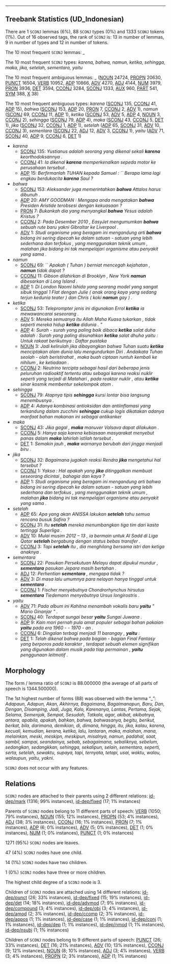 

--------------------------------------------------------------------------------

## Treebank Statistics (UD_Indonesian)

There are 1 `SCONJ` lemmas (6%), 88 `SCONJ` types (0%) and 1333 `SCONJ` tokens (1%).
Out of 16 observed tags, the rank of `SCONJ` is: 13 in number of lemmas, 9 in number of types and 12 in number of tokens.

The 10 most frequent `SCONJ` lemmas: <em>_</em>

The 10 most frequent `SCONJ` types:  <em>karena, bahwa, namun, ketika, sehingga, maka, jika, setelah, sementara, yaitu</em>

The 10 most frequent ambiguous lemmas: <em>_</em> ([NOUN]() 24724, [PROPN]() 20630, [PUNCT]() 16504, [VERB]() 10952, [ADP]() 10866, [ADV]() 4270, [ADJ]() 4144, [NUM]() 3979, [PRON]() 3936, [DET]() 3594, [CCONJ]() 3284, [SCONJ]() 1333, [AUX]() 960, [PART]() 541, [SYM]() 388, [X]() 38)

The 10 most frequent ambiguous types:  <em>karena</em> ([SCONJ]() 135, [CCONJ]() 41, [ADP]() 15), <em>bahwa</em> ([SCONJ]() 153, [ADP]() 20, [PRON]() 7, [CCONJ]() 2, [ADV]() 1), <em>namun</em> ([SCONJ]() 69, [CCONJ]() 11, [ADP]() 1), <em>ketika</em> ([SCONJ]() 53, [ADV]() 5, [ADP]() 4, [NOUN]() 3, [CCONJ]() 2), <em>sehingga</em> ([SCONJ]() 79, [ADP]() 4), <em>maka</em> ([SCONJ]() 43, [CCONJ]() 5, [DET]() 1), <em>jika</em> ([SCONJ]() 32, [CCONJ]() 1, [ADP]() 1), <em>setelah</em> ([ADP]() 65, [SCONJ]() 31, [ADV]() 10, [CCONJ]() 3), <em>sementara</em> ([SCONJ]() 22, [ADJ]() 12, [ADV]() 3, [CCONJ]() 1), <em>yaitu</em> ([ADV]() 71, [SCONJ]() 40, [ADP]() 9, [CCONJ]() 6, [DET]() 1)


* <em>karena</em>
  * [SCONJ]() 135: <em>Yustianus adalah seorang yang dikenal sekali <b>karena</b> keorthodoksannya .</em>
  * [CCONJ]() 41: <em>Ia dikenal <b>karena</b> memperkenalkan sepeda motor ke perusahaan tersebut .</em>
  * [ADP]() 15: <em>Berfirmanlah TUHAN kepada Samuel : `` Berapa lama lagi engkau berdukacita <b>karena</b> Saul ?</em>
* <em>bahwa</em>
  * [SCONJ]() 153: <em>Aleksander juga memerintahkan <b>bahwa</b> Attalos harus dibunuh .</em>
  * [ADP]() 20: <em>AMY GOODMAN : Mengapa anda mengatakan <b>bahwa</b> Presiden Aristide terobsesi dengan kekuasaan ?</em>
  * [PRON]() 7: <em>Bukankah dia yang menyangkal <b>bahwa</b> Yesus adalah Kristus ?</em>
  * [CCONJ]() 2: <em>Pada Desember 2010 , EasyJet mengumumkan <b>bahwa</b> sebuah rute baru yakni Gibraltar ke Liverpool .</em>
  * [ADV]() 1: <em>Studi organisme yang beragam ini mengandung arti <b>bahwa</b> bidang ini sering dipecah ke dalam satuan - satuan yang lebih sederhana dan terfokus , yang menggunakan teknik umum , malahan jika bidang ini tak mempelajari organisme atau penyakit yang sama .</em>
* <em>namun</em>
  * [SCONJ]() 69: <em>`` Apakah ( Tuhan ) berniat mencegah kejahatan , <b>namun</b> tidak dapat ?</em>
  * [CCONJ]() 11: <em>Gibson dilahirkan di Brooklyn , New York <b>namun</b> dibesarkan di Long Island .</em>
  * [ADP]() 1: <em>Di London Naomi Ishida yang seorang model yang sangat sibuk tinggal 1 Flat dengan Julie ( anak orang kaya yang sedang terjun kedunia teater ) dan Chris ( koki <b>namun</b> gay ) .</em>
* <em>ketika</em>
  * [SCONJ]() 53: <em>Teleprompter jenis ini digunakan Errol <b>ketika</b> ia mewawancarai seseorang .</em>
  * [ADV]() 5: <em>Mereka semuanya itu Allah Maha Kuasa tukarkan , tidak seperti mereka hidup <b>ketika</b> didunia . "</em>
  * [ADP]() 4: <em>Surah - surah yang paling baik dibaca <b>ketika</b> salat duha adalah : Surah yang paling disunahkan <b>ketika</b> salat dhuha yaitu : Untuk rakaat berikutnya : Daftar pustaka</em>
  * [NOUN]() 3: <em>Jadi kelirulah jika dibayangkan bahwa Tuhan suatu <b>ketika</b> menciptakan alam dunia lalu mengundurkan Diri . Andaikata Tuhan seolah - olah beristirahat , maka buah ciptaan runtuh kembali ke nihilum , ke ketiadaan .</em>
  * [CCONJ]() 2: <em>Neutrino tercipta sebagai hasil dari beberapa jenis peluruhan radioaktif tertentu atau sebagai karena reaksi nuklir seperti yang terjadi di Matahari , pada reaktor nuklir , atau <b>ketika</b> sinar kosmik membentur sekelompok atom .</em>
* <em>sehingga</em>
  * [SCONJ]() 79: <em>Atapnya tipis <b>sehingga</b> kursi lontar bisa langsung menembusnya .</em>
  * [ADP]() 4: <em>Adanya kombinasi antioksidan dan antiinflamasi yang terkandung dalam zucchini <b>sehingga</b> cukup logis dikatakan adanya manfaat bahan makanan ini sebagai antikanker</em>
* <em>maka</em>
  * [SCONJ]() 43: <em>Jika gagal , <b>maka</b> manuver Valsava dapat dilakukan .</em>
  * [CCONJ]() 5: <em>Hanya saja karena kebiasaan masyarakat menyebut panas dalam <b>maka</b> lahirlah istilah tersebut .</em>
  * [DET]() 1: <em>Semakin jauh , <b>maka</b> warnanya berubah dari jingga menjadi biru .</em>
* <em>jika</em>
  * [SCONJ]() 32: <em>Bagaimana jugakah reaksi Rendra <b>jika</b> mengetahui hal tersebut ?</em>
  * [CCONJ]() 1: <em>Yaksa : Hal apakah yang <b>jika</b> ditinggalkan membuat seseorang dicintai , bahagia dan kaya ?</em>
  * [ADP]() 1: <em>Studi organisme yang beragam ini mengandung arti bahwa bidang ini sering dipecah ke dalam satuan - satuan yang lebih sederhana dan terfokus , yang menggunakan teknik umum , malahan <b>jika</b> bidang ini tak mempelajari organisme atau penyakit yang sama .</em>
* <em>setelah</em>
  * [ADP]() 65: <em>Apa yang akan ANISSA lakukan <b>setelah</b> tahu semua rencana busuk Safira ?</em>
  * [SCONJ]() 31: <em>Itu <b>setelah</b> mereka menumbangkan tiga tim dari kasta tertinggi Superliga .</em>
  * [ADV]() 10: <em>Mulai musim 2012 – 13 , ia bermain untuk Al Sadd di Liga Qatar <b>setelah</b> bergabung dengan status bebas transfer .</em>
  * [CCONJ]() 3: <em>Tapi <b>setelah</b> itu , dia menghilang bersama istri dan ketiga anaknya .</em>
* <em>sementara</em>
  * [SCONJ]() 22: <em>Pasukan Persekutuan Melayu dapat dipukul mundur , <b>sementara</b> pasukan Jepara masih bertahan .</em>
  * [ADJ]() 12: <em>Perhentian <b>sementara</b> , mengapa tidak ?</em>
  * [ADV]() 3: <em>Di masa lalu umumnya para nelayan hanya tinggal untuk <b>sementara</b> .</em>
  * [CCONJ]() 1: <em>Fischer menyebutnya Chondrorhynchus hirsutus <b>sementara</b> Tiedemann menyebutnya Ursus longirostris .</em>
* <em>yaitu</em>
  * [ADV]() 71: <em>Pada album ini Kahitna menambah vokalis baru <b>yaitu</b> " Mario Ginanjar " .</em>
  * [SCONJ]() 40: <em>Terdapat sungai besar <b>yaitu</b> Sungai Juwana .</em>
  * [ADP]() 9: <em>Kain mori pernah pula amat populer sebagai bahan pakaian <b>yaitu</b> pada era 1960 - - 1970 - an .</em>
  * [CCONJ]() 6: <em>Dingalan terbagi menjadi 11 barangay , <b>yaitu</b> :</em>
  * [DET]() 1: <em>Telah dikenal bahwa pada bagian - bagian Final Fantasy yang berporos pada karakter , terdapat sebuah elemen signifikan yang digunakan dalam musik pada tiap permainan , <b>yaitu</b> penggunaan leitmotif .</em>

## Morphology

The form / lemma ratio of `SCONJ` is 88.000000 (the average of all parts of speech is 1344.500000).

The 1st highest number of forms (88) was observed with the lemma “_”: <em>Adapaun, Adapun, Akan, Akhirnya, Bagaimana, Bagaimanapun, Baru, Dan, Dengan, Disamping, Jadi, Juga, Kalo, Karenanya, Lantas, Pertama, Sejak, Selama, Semenjak, Sempat, Sesudah, Tatkala, agar, akibat, akibatnya, antara, apabila, apakah, bahkan, bahwa, bahwasanya, begitu, berikut, berkat, bila, darimana, demikian, di, dimana, hingga, itu, jika, kalau, karena, kecuali, kemudian, kerana, ketika, lalu, lantaran, maka, malahan, mana, melainkan, meski, meskipn, meskipun, misalnya, namun, padahal, saat, sambil, sampai, seandainya, sebab, sebagaimana, sebaliknya, sebelum, sedangkan, sedangkkan, sehingga, sekalipun, selain, sementara, seperti, serta, setelah, sewaktu, supaya, tapi, ternyata, tetapi, usai, waktu, walau, walaupun, yaitu, yakni</em>.

`SCONJ` does not occur with any features.


## Relations

`SCONJ` nodes are attached to their parents using 2 different relations: [id-dep/mark]() (1316; 99% instances), [id-dep/fixed]() (17; 1% instances)

Parents of `SCONJ` nodes belong to 11 different parts of speech: [VERB]() (1050; 79% instances), [NOUN]() (155; 12% instances), [PROPN]() (53; 4% instances), [ADJ]() (38; 3% instances), [CCONJ]() (16; 1% instances), [PRON]() (7; 1% instances), [ADP]() (6; 0% instances), [ADV]() (5; 0% instances), [DET]() (1; 0% instances), [NUM]() (1; 0% instances), [PUNCT]() (1; 0% instances)

1271 (95%) `SCONJ` nodes are leaves.

47 (4%) `SCONJ` nodes have one child.

14 (1%) `SCONJ` nodes have two children.

1 (0%) `SCONJ` nodes have three or more children.

The highest child degree of a `SCONJ` node is 3.

Children of `SCONJ` nodes are attached using 14 different relations: [id-dep/punct]() (26; 33% instances), [id-dep/fixed]() (15; 19% instances), [id-dep/det]() (14; 18% instances), [id-dep/advmod]() (7; 9% instances), [id-dep/compound]() (3; 4% instances), [id-dep/obj]() (3; 4% instances), [id-dep/amod]() (2; 3% instances), [id-dep/ccomp]() (2; 3% instances), [id-dep/appos]() (1; 1% instances), [id-dep/case]() (1; 1% instances), [id-dep/conj]() (1; 1% instances), [id-dep/dep]() (1; 1% instances), [id-dep/nmod]() (1; 1% instances), [id-dep/nsubj]() (1; 1% instances)

Children of `SCONJ` nodes belong to 9 different parts of speech: [PUNCT]() (26; 33% instances), [DET]() (16; 21% instances), [ADV]() (10; 13% instances), [CCONJ]() (9; 12% instances), [NOUN]() (8; 10% instances), [ADJ]() (3; 4% instances), [VERB]() (3; 4% instances), [PROPN]() (2; 3% instances), [ADP]() (1; 1% instances)

